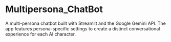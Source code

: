 # Multipersona_ChatBot
A multi-persona chatbot built with Streamlit and the Google Gemini API. The app features persona-specific settings to create a distinct conversational experience for each AI character.
